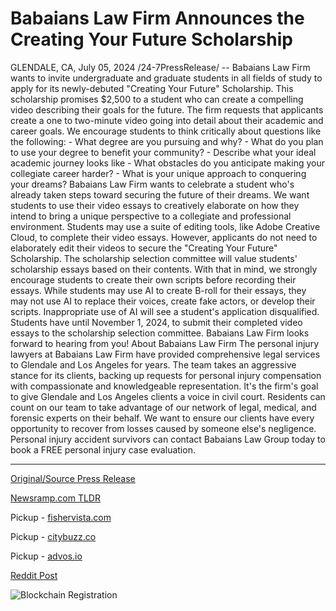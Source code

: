 # Babaians Law Firm Announces the Creating Your Future Scholarship

GLENDALE, CA, July 05, 2024 /24-7PressRelease/ -- Babaians Law Firm wants to invite undergraduate and graduate students in all fields of study to apply for its newly-debuted "Creating Your Future" Scholarship. This scholarship promises $2,500 to a student who can create a compelling video describing their goals for the future.  The firm requests that applicants create a one to two-minute video going into detail about their academic and career goals. We encourage students to think critically about questions like the following:  - What degree are you pursuing and why? - What do you plan to use your degree to benefit your community? - Describe what your ideal academic journey looks like - What obstacles do you anticipate making your collegiate career harder? - What is your unique approach to conquering your dreams?  Babaians Law Firm wants to celebrate a student who's already taken steps toward securing the future of their dreams. We want students to use their video essays to creatively elaborate on how they intend to bring a unique perspective to a collegiate and professional environment.  Students may use a suite of editing tools, like Adobe Creative Cloud, to complete their video essays. However, applicants do not need to elaborately edit their videos to secure the "Creating Your Future" Scholarship. The scholarship selection committee will value students' scholarship essays based on their contents.  With that in mind, we strongly encourage students to create their own scripts before recording their essays. While students may use AI to create B-roll for their essays, they may not use AI to replace their voices, create fake actors, or develop their scripts. Inappropriate use of AI will see a student's application disqualified.  Students have until November 1, 2024, to submit their completed video essays to the scholarship selection committee. Babaians Law Firm looks forward to hearing from you!  About Babaians Law Firm  The personal injury lawyers at Babaians Law Firm have provided comprehensive legal services to Glendale and Los Angeles for years. The team takes an aggressive stance for its clients, backing up requests for personal injury compensation with compassionate and knowledgeable representation.  It's the firm's goal to give Glendale and Los Angeles clients a voice in civil court. Residents can count on our team to take advantage of our network of legal, medical, and forensic experts on their behalf. We want to ensure our clients have every opportunity to recover from losses caused by someone else's negligence.  Personal injury accident survivors can contact Babaians Law Group today to book a FREE personal injury case evaluation. 

---

[Original/Source Press Release](https://www.24-7pressrelease.com/press-release/512291/babaians-law-firm-announces-the-creating-your-future-scholarship)
                    

[Newsramp.com TLDR](https://newsramp.com/curated-news/babaians-law-firm-offers-2500-creating-your-future-scholarship-for-students/316304516479d1347d3db6e893f7cea0) 


Pickup - [fishervista.com](https://fishervista.com/en/babaians-law-firm-launches-2500-creating-your-future-scholarship-for-students/20244721)

Pickup - [citybuzz.co](https://citybuzz.co/2024/07/05/babaians-law-firm-launches-2500-creating-your-future-scholarship-for-students)

Pickup - [advos.io](https://advos.io/en/babaians-law-firm-launches-creating-your-future-scholarship-for-students/20244721)
 



[Reddit Post](https://www.reddit.com/r/newsramp/comments/1dy84i9/babaians_law_firm_offers_2500_creating_your/) 



![Blockchain Registration](https://cdn.newsramp.app/24-7PressRelease/qrcode/247/5/hint2KAL.webp)